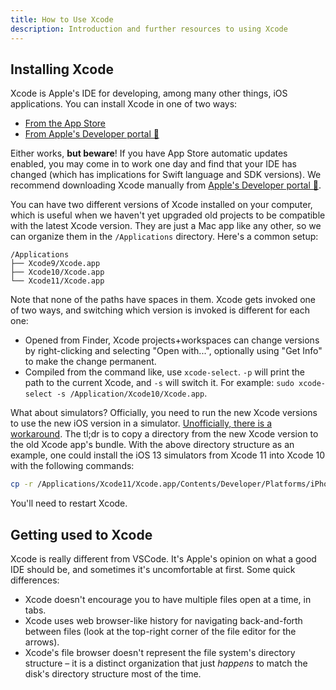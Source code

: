 ```yaml
---
title: How to Use Xcode
description: Introduction and further resources to using Xcode
---
```


## Installing Xcode

Xcode is Apple's IDE for developing, among many other things, iOS applications. You can install Xcode in one of two
ways:

- [From the App Store](https://apps.apple.com/us/app/xcode/id497799835?mt=12)
- [From Apple's Developer portal 🔐](https://developer.apple.com/download/more/)

Either works, **but beware**! If you have App Store automatic updates enabled, you may come in to work one day and
find that your IDE has changed (which has implications for Swift language and SDK versions). We recommend
downloading Xcode manually from [Apple's Developer portal 🔐](https://developer.apple.com/download/more/).

You can have two different versions of Xcode installed on your computer, which is useful when we haven't yet
upgraded old projects to be compatible with the latest Xcode version. They are just a Mac app like any other, so we
can organize them in the `/Applications` directory. Here's a common setup:

```
/Applications
├── Xcode9/Xcode.app
├── Xcode10/Xcode.app
└── Xcode11/Xcode.app
```

Note that none of the paths have spaces in them. Xcode gets invoked one of two ways, and switching which version is
invoked is different for each one:

- Opened from Finder, Xcode projects+workspaces can change versions by right-clicking and selecting "Open with...",
  optionally using "Get Info" to make the change permanent.
- Compiled from the command like, use `xcode-select`. `-p` will print the path to the current Xcode, and `-s` will
  switch it. For example: `sudo xcode-select -s /Application/Xcode10/Xcode.app`.

What about simulators? Officially, you need to run the new Xcode versions to use the new iOS version in a
simulator.
[Unofficially, there is a workaround](https://gist.github.com/steipete/d9b44d8e9f341e81414e86d7ff8fb62d). The tl;dr
is to copy a directory from the new Xcode version to the old Xcode app's bundle. With the above directory structure
as an example, one could install the iOS 13 simulators from Xcode 11 into Xcode 10 with the following commands:

```sh
cp -r /Applications/Xcode11/Xcode.app/Contents/Developer/Platforms/iPhoneOS.platform/DeviceSupport/13* /Applications/Xcode10/Xcode.app/Contents/Developer/Platforms/iPhoneOS.platform/DeviceSupport
```

You'll need to restart Xcode.

## Getting used to Xcode

Xcode is really different from VSCode. It's Apple's opinion on what a good IDE should be, and sometimes it's
uncomfortable at first. Some quick differences:

- Xcode doesn't encourage you to have multiple files open at a time, in tabs.
- Xcode uses web browser-like history for navigating back-and-forth between files (look at the top-right corner of
  the file editor for the arrows).
- Xcode's file browser doesn't represent the file system's directory structure – it is a distinct organization that
  just _happens_ to match the disk's directory structure most of the time.

<!-- TODO: Find-or-create an Xcode cheat sheet. -->
